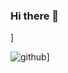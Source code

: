 ### Hi there 👋

![<GO>](https://img.shields.io/badge/Go-000000?style=for-the-badge&logo=GitHub&logoColor=white)]
  
![github](https://img.shields.io/badge/GitHub-000000?style=for-the-badge&logo=GitHub&logoColor=white)]

  <!--
**marcelloh/marcelloh** is a ✨ _special_ ✨ repository because its `README.md` (this file) appears on your GitHub profile.

Here are some ideas to get you started:

- 🔭 I’m currently working on ...
- 🌱 I’m currently learning ...
- 👯 I’m looking to collaborate on ...
- 🤔 I’m looking for help with ...
- 💬 Ask me about ...
- 📫 How to reach me: ...
- 😄 Pronouns: ...
- ⚡ Fun fact: ...
-->
